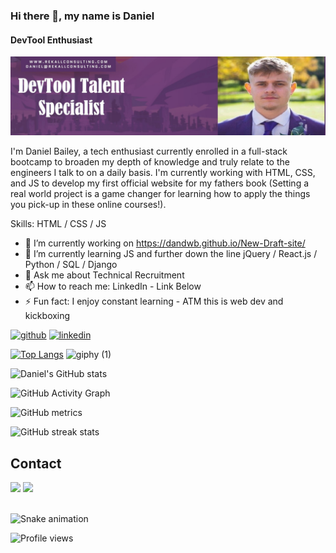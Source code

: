 ### Hi there 👋, my name is Daniel
#### DevTool Enthusiast
![DevTool Enthusiast](Untitled.jpg)

I'm Daniel Bailey, a tech enthusiast currently enrolled in a full-stack bootcamp to broaden my depth of knowledge and truly relate to the engineers I talk to on a daily basis. I'm currently working with HTML, CSS, and JS to develop my first official website for my fathers book (Setting a real world project is a game changer for learning how to apply the things you pick-up in these online courses!).

Skills: HTML / CSS / JS

- 🔭 I’m currently working on https://dandwb.github.io/New-Draft-site/ 
- 🌱 I’m currently learning JS and further down the line jQuery / React.js / Python / SQL / Django 
- 💬 Ask me about Technical Recruitment 
- 📫 How to reach me: LinkedIn - Link Below 
- ⚡ Fun fact: I enjoy constant learning - ATM this is web dev and kickboxing 


[<img src='https://cdn.jsdelivr.net/npm/simple-icons@3.0.1/icons/github.svg' alt='github' height='40'>](https://github.com/DanDWB)  [<img src='https://cdn.jsdelivr.net/npm/simple-icons@3.0.1/icons/linkedin.svg' alt='linkedin' height='40'>](https://www.linkedin.com/in/https://www.linkedin.com/in/dan-devtool-talent-specialist//)  

[![Top Langs](https://github-readme-stats.vercel.app/api/top-langs/?username=DanDWB)](https://github.com/anuraghazra/github-readme-stats) ![giphy (1)](https://user-images.githubusercontent.com/108521107/183224913-d301aeac-a923-4e86-969e-04f9c95c375b.gif)

![Daniel's GitHub stats](https://github-readme-stats.vercel.app/api?username=DanDWB&show_icons=true&theme=tokyonight)

![GitHub Activity Graph](https://activity-graph.herokuapp.com/graph?username=DanDWB)  

![GitHub metrics](https://metrics.lecoq.io/DanDWB)  

![GitHub streak stats](https://github-readme-streak-stats.herokuapp.com/?user=DanDWB)  

## Contact 
<div> 
  <a href="https://www.linkedin.com/in/dan-devtool-talent-specialist/" target="_blank"><img src="https://img.shields.io/badge/-LinkedIn-%230077B5?style=for-the-badge&logo=linkedin&logoColor=white" target="_blank"></a> 
  <a href = "mailto: daniel@rekallconsulting.com"><img src="https://img.shields.io/badge/-Gmail-%23333?style=for-the-badge&logo=gmail&logoColor=white" target="_blank"></a>
 </br>
</br>
 
  ![Snake animation](https://github.com/DanDWB/DanDWB/blob/output/github-contribution-grid-snake.svg)
 
</div>

![Profile views](https://gpvc.arturio.dev/DanDWB)  


